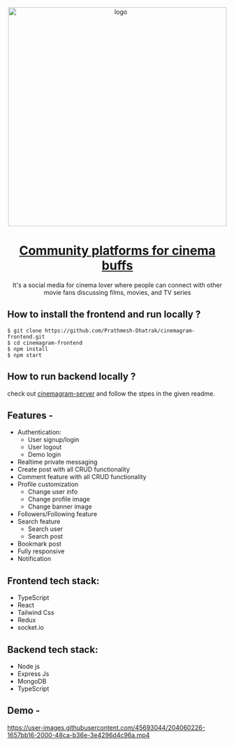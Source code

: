 <div align="center">
  <img src="https://github.com/Prathmesh-Dhatrak/cinemagram-frontend/blob/main/src/images/logo-cg.svg" width="500" alt="logo"/>

  # [Community platforms for cinema buffs](https://cinemagram.prathmeshdhatrak.com/)
    
  It's a social media for cinema lover where people can connect with other movie fans discussing films, movies, and TV series
</div>

## **How to install the frontend and run locally ?**

```
$ git clone https://github.com/Prathmesh-Dhatrak/cinemagram-frontend.git
$ cd cinemagram-frontend
$ npm install
$ npm start
```

## **How to run backend locally ?**
check out [cinemagram-server](https://github.com/Prathmesh-Dhatrak/cinemagram-server) and follow the stpes in the given readme.

## **Features -**

- Authentication:
  - User signup/login
  - User logout
  - Demo login
- Realtime private messaging
- Create post with all CRUD functionality
- Comment feature with all CRUD functionality
- Profile customization
  - Change user info
  - Change profile image
  - Change banner image
- Followers/Following feature
- Search feature
  - Search user
  - Search post
- Bookmark post
- Fully responsive
- Notification


## **Frontend tech stack:**
- TypeScript
- React
- Tailwind Css
- Redux
- socket.io


## **Backend tech stack:**
- Node js
- Express Js
- MongoDB
- TypeScript

## **Demo -**

https://user-images.githubusercontent.com/45693044/204060226-1657bb16-2000-48ca-b36e-3e4296d4c96a.mp4
